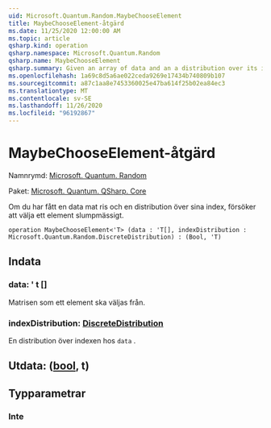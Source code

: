 ```yaml
---
uid: Microsoft.Quantum.Random.MaybeChooseElement
title: MaybeChooseElement-åtgärd
ms.date: 11/25/2020 12:00:00 AM
ms.topic: article
qsharp.kind: operation
qsharp.namespace: Microsoft.Quantum.Random
qsharp.name: MaybeChooseElement
qsharp.summary: Given an array of data and an a distribution over its indices, attempts to choose an element at random.
ms.openlocfilehash: 1a69c8d5a6ae022ceda9269e17434b740809b107
ms.sourcegitcommit: a87c1aa8e7453360025e47ba614f25b02ea84ec3
ms.translationtype: MT
ms.contentlocale: sv-SE
ms.lasthandoff: 11/26/2020
ms.locfileid: "96192867"
---
```

# <a name="maybechooseelement-operation"></a>MaybeChooseElement-åtgärd

Namnrymd: [Microsoft. Quantum. Random](xref:Microsoft.Quantum.Random)

Paket: [Microsoft. Quantum. QSharp. Core](https://nuget.org/packages/Microsoft.Quantum.QSharp.Core)


Om du har fått en data mat ris och en distribution över sina index, försöker att välja ett element slumpmässigt.

```qsharp
operation MaybeChooseElement<'T> (data : 'T[], indexDistribution : Microsoft.Quantum.Random.DiscreteDistribution) : (Bool, 'T)
```


## <a name="input"></a>Indata

### <a name="data--t"></a>data: ' t []

Matrisen som ett element ska väljas från.


### <a name="indexdistribution--discretedistribution"></a>indexDistribution: [DiscreteDistribution](xref:Microsoft.Quantum.Random.DiscreteDistribution)

En distribution över indexen hos `data` .



## <a name="output--boolt"></a>Utdata: ([bool](xref:microsoft.quantum.lang-ref.bool), t)



## <a name="type-parameters"></a>Typparametrar

### <a name="t"></a>Inte

